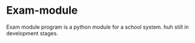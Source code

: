 # Exam-module
Exam module program is a python  module for a school system. huh still in development stages.
